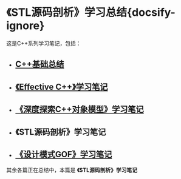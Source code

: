 # 《STL源码剖析》学习总结{docsify-ignore}

这是C++系列学习笔记，包括：

- ## <a href='../cplus_base/'>C++基础总结</a>

- ## <a href='.../effective_cplus/'>《Effective C++》学习笔记</a>

- ## <a href='../inside_cplus_mode/'>《深度探索C++对象模型》学习笔记</a>

- ## 《STL源码剖析》学习笔记

- ## <a href='../design_pattern/'>《设计模式GOF》学习笔记</a>


其余各篇正在总结中，本篇是 **《STL源码剖析》学习笔记**


